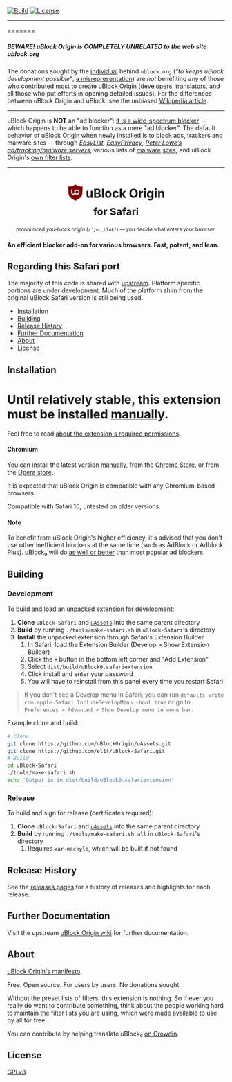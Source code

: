 [![Build](https://travis-ci.org/el1t/uBlock-Safari.svg?branch=safari)](https://travis-ci.org/el1t/uBlock-Safari)
[![License](https://img.shields.io/badge/License-GPLv3-blue.svg)](https://github.com/gorhill/uBlock/blob/master/LICENSE.txt)

***

=======
##### BEWARE! uBlock Origin is COMPLETELY UNRELATED to the web site ublock.org

The donations sought by the [individual](https://github.com/chrisaljoudi/) behind `ublock.org` (_"to keeps uBlock development possible"_, [a misrepresentation](https://en.wikipedia.org/wiki/UBlock_Origin#uBlock_.28ublock.org.29)) are _not_ benefiting any of those who contributed most to create uBlock Origin ([developers](https://github.com/gorhill/uBlock/graphs/contributors), [translators](https://crowdin.com/project/ublock), and all those who put efforts in opening detailed issues). For the differences between uBlock Origin and uBlock, see the unbiased [Wikipedia article](https://en.wikipedia.org/wiki/UBlock_Origin).

***

uBlock Origin is **NOT** an "ad blocker": [it is a wide-spectrum blocker](https://github.com/gorhill/uBlock/wiki/Blocking-mode) -- which happens to be able to function as a mere "ad blocker". The default behavior of uBlock Origin when newly installed is to block ads, trackers and malware sites -- through [_EasyList_](https://easylist.github.io/#easylist), [_EasyPrivacy_](https://easylist.github.io/#easyprivacy), [_Peter Lowe’s ad/tracking/malware servers_](https://pgl.yoyo.org/adservers/policy.php), various lists of [malware](http://www.malwaredomainlist.com/) [sites](http://www.malwaredomains.com/), and uBlock Origin's [own filter lists](https://github.com/uBlockOrigin/uAssets/tree/master/filters).

*** 

<h1 align="center">
<sub>
<img  src="https://raw.githubusercontent.com/gorhill/uBlock/master/doc/img/icon38@2x.png"
      height="38"
      width="38">
</sub>
uBlock Origin<br>
<small>for Safari</small>
</h1>
<p align="center">
<sup> <!-- Pronounciation -->
      pronounced <i>you-block origin</i> (<code>/ˈjuːˌblɒk/</code>) — <i>you</i> decide what enters your browser.
</sup>
</p>


**An efficient blocker add-on for various browsers. Fast, potent, and lean.**

## Regarding this Safari port

The majority of this code is shared with [upstream](https://github.com/gorhill/uBlock). Platform specific portions are under development.
Much of the platform shim from the original uBlock Safari version is still being used.

* [Installation](#installation)
* [Building](#building)
* [Release History](#release-history)
* [Further Documentation](#further-documentation)
* [About](#about)
* [License](#license)

## Installation

Until relatively stable, this extension must be installed [manually](https://github.com/el1t/uBlock-Safari/tree/safari/dist#install).
=======
Feel free to read [about the extension's required permissions](https://github.com/gorhill/uBlock/wiki/About-the-required-permissions).

#### Chromium

You can install the latest version [manually](https://github.com/gorhill/uBlock/tree/master/dist#install), from the [Chrome Store](https://chrome.google.com/webstore/detail/ublock-origin/cjpalhdlnbpafiamejdnhcphjbkeiagm), or from the [Opera store](https://addons.opera.com/extensions/details/ublock/).

It is expected that uBlock Origin is compatible with any Chromium-based browsers.

Compatible with Safari 10, untested on older versions.

#### Note

To benefit from uBlock Origin's higher efficiency, it's advised that you don't use other inefficient blockers at the same time (such as AdBlock or Adblock Plus). uBlock₀ will do [as well or better](#blocking) than most popular ad blockers.

## Building

### Development

To build and load an unpacked extension for development:

1. **Clone** `uBlock-Safari` and [`uAssets`](https://github.com/uBlockOrigin/uAssets) into the same parent directory
1. **Build** by running `./tools/make-safari.sh` in `uBlock-Safari`'s directory
1. **Install** the unpacked extension through Safari's Extension Builder
    1. In Safari, load the Extension Builder (Develop > Show Extension Builder)
    1. Click the `+` button in the bottom left corner and "Add Extension"
    1. Select `dist/build/uBlock0.safariextension`
    1. Click install and enter your password
    1. You will have to reinstall from this panel every time you restart Safari

> If you don't see a Develop menu in Safari, you can run
> `defaults write com.apple.Safari IncludeDevelopMenu -bool true`
> or go to `Preferences > Advanced > Show Develop menu in menu bar`.

Example clone and build:

```bash
# Clone
git clone https://github.com/uBlockOrigin/uAssets.git
git clone https://github.com/el1t/uBlock-Safari.git
# Build
cd uBlock-Safari
./tools/make-safari.sh
echo 'Output is in dist/build/uBlock0.safariextension'
```

### Release

To build and sign for release (certificates required):

1. **Clone** `uBlock-Safari` and [`uAssets`](https://github.com/uBlockOrigin/uAssets) into the same parent directory
1. **Build** by running `./tools/make-safari.sh all` in `uBlock-Safari`'s directory
    1. Requires `xar-mackyle`, which will be built if not found

## Release History

See the [releases pages](https://github.com/el1t/uBlock-Safari/releases) for a history of releases and highlights for each release.

## Further Documentation

Visit the upstream [uBlock Origin wiki](https://github.com/gorhill/uBlock/wiki) for further documentation.

## About

[uBlock Origin's manifesto](MANIFESTO.md).

Free. Open source. For users by users. No donations sought.

Without the preset lists of filters, this extension is nothing. So if ever you
really do want to contribute something, think about the people working hard
to maintain the filter lists you are using, which were made available to use by
all for free.

You can contribute by helping translate uBlock₀ [on Crowdin](https://crowdin.net/project/ublock).

## License

[GPLv3](https://github.com/gorhill/uBlock/blob/master/LICENSE.txt).
